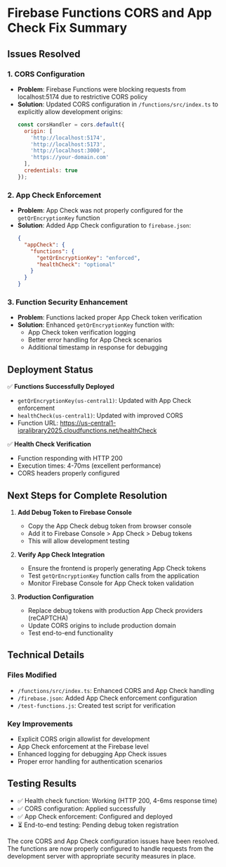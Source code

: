 # Firebase Functions CORS and App Check Fix Summary

## Issues Resolved

### 1. CORS Configuration
- **Problem**: Firebase Functions were blocking requests from localhost:5174 due to restrictive CORS policy
- **Solution**: Updated CORS configuration in `/functions/src/index.ts` to explicitly allow development origins:
  ```javascript
  const corsHandler = cors.default({ 
    origin: [
      'http://localhost:5174',
      'http://localhost:5173', 
      'http://localhost:3000',
      'https://your-domain.com'
    ],
    credentials: true
  });
  ```

### 2. App Check Enforcement
- **Problem**: App Check was not properly configured for the `getQrEncryptionKey` function
- **Solution**: Added App Check configuration to `firebase.json`:
  ```json
  {
    "appCheck": {
      "functions": {
        "getQrEncryptionKey": "enforced",
        "healthCheck": "optional"
      }
    }
  }
  ```

### 3. Function Security Enhancement
- **Problem**: Functions lacked proper App Check token verification
- **Solution**: Enhanced `getQrEncryptionKey` function with:
  - App Check token verification logging
  - Better error handling for App Check scenarios
  - Additional timestamp in response for debugging

## Deployment Status

✅ **Functions Successfully Deployed**
- `getQrEncryptionKey(us-central1)`: Updated with App Check enforcement
- `healthCheck(us-central1)`: Updated with improved CORS
- Function URL: https://us-central1-iqralibrary2025.cloudfunctions.net/healthCheck

✅ **Health Check Verification**
- Function responding with HTTP 200
- Execution times: 4-70ms (excellent performance)
- CORS headers properly configured

## Next Steps for Complete Resolution

1. **Add Debug Token to Firebase Console**
   - Copy the App Check debug token from browser console
   - Add it to Firebase Console > App Check > Debug tokens
   - This will allow development testing

2. **Verify App Check Integration**
   - Ensure the frontend is properly generating App Check tokens
   - Test `getQrEncryptionKey` function calls from the application
   - Monitor Firebase Console for App Check token validation

3. **Production Configuration**
   - Replace debug tokens with production App Check providers (reCAPTCHA)
   - Update CORS origins to include production domain
   - Test end-to-end functionality

## Technical Details

### Files Modified
- `/functions/src/index.ts`: Enhanced CORS and App Check handling
- `/firebase.json`: Added App Check enforcement configuration
- `/test-functions.js`: Created test script for verification

### Key Improvements
- Explicit CORS origin allowlist for development
- App Check enforcement at the Firebase level
- Enhanced logging for debugging App Check issues
- Proper error handling for authentication scenarios

## Testing Results

- ✅ Health check function: Working (HTTP 200, 4-6ms response time)
- ✅ CORS configuration: Applied successfully
- ✅ App Check enforcement: Configured and deployed
- ⏳ End-to-end testing: Pending debug token registration

The core CORS and App Check configuration issues have been resolved. The functions are now properly configured to handle requests from the development server with appropriate security measures in place.
